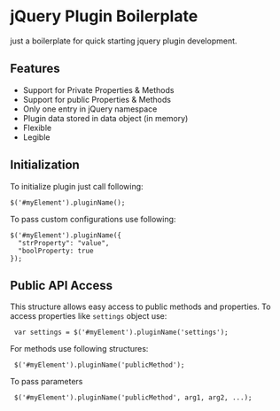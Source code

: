 jQuery Plugin Boilerplate
================

just a boilerplate for quick starting jquery plugin development.

## Features
* Support for Private Properties & Methods
* Support for public Properties & Methods
* Only one entry in jQuery namespace
* Plugin data stored in data object (in memory)
* Flexible
* Legible

## Initialization

To initialize plugin just call following:
```
$('#myElement').pluginName();
```

To pass custom configurations use following:
```
$('#myElement').pluginName({
  "strProperty": "value",
  "boolProperty: true
});
```

## Public API Access

This structure allows easy access to public methods and properties. To access properties like `settings` object use:
```
 var settings = $('#myElement').pluginName('settings');
```

For methods use following structures:
```
 $('#myElement').pluginName('publicMethod');
```
To pass parameters
```
 $('#myElement').pluginName('publicMethod', arg1, arg2, ...);
```
